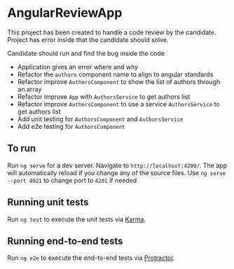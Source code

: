 # AngularReviewApp

This project has been created to handle a code review by the candidate. Project has error inside that the candidate should solve.

Candidate should run and find the bug inside the code
* Application gives an error where and why
* Refactor the `authors` component name to align to angular standards
* Refactor improve `AuthorsComponent` to show the list of authors through an array
* Refactor improve `App` with `AuthorsService` to get authors list
* Refactor improve `AuthorsComponent` to use a service `AuthorsService` to get authors list
* Add unit testing for `AuthorsComponent` and `AuthorsService`
* Add e2e testing for `AuthorsComponent`

## To run

Run `ng serve` for a dev server. Navigate to `http://localhost:4200/`. The app will automatically reload if you change any of the source files.
Use `ng serve --port 4021` to change port to `4201` if  needed

## Running unit tests

Run `ng test` to execute the unit tests via [Karma](https://karma-runner.github.io).

## Running end-to-end tests

Run `ng e2e` to execute the end-to-end tests via [Protractor](http://www.protractortest.org/).

